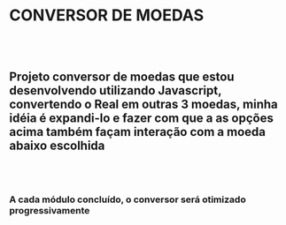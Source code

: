 <h1>CONVERSOR DE MOEDAS</h1>
<br>
<br>
<h2>Projeto conversor de moedas que estou desenvolvendo utilizando Javascript, convertendo o Real em outras 3 moedas, minha idéia é expandi-lo e fazer com que a as opções acima também façam interação com a moeda abaixo escolhida</h2>
<br>
<br>
<h3>A cada módulo concluído, o conversor será otimizado progressivamente</h3>

<img>



